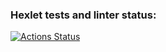 ### Hexlet tests and linter status:
[![Actions Status](https://github.com/AlexanderKim3125/frontend-project-lvl1/workflows/hexlet-check/badge.svg)](https://github.com/AlexanderKim3125/frontend-project-lvl1/actions)